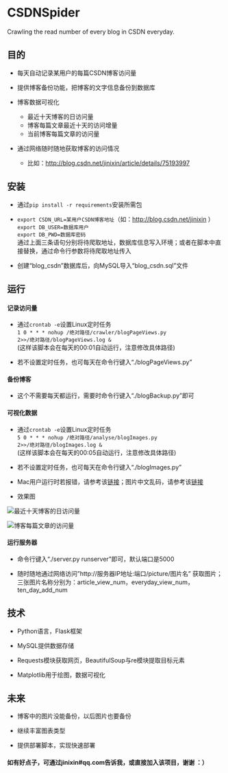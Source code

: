 # CSDNSpider
Crawling the read number of every blog in CSDN everyday.


## 目的  
* 每天自动记录某用户的每篇CSDN博客访问量

* 提供博客备份功能，把博客的文字信息备份到数据库

* 博客数据可视化
    * 最近十天博客的日访问量
    * 博客每篇文章最近十天的访问增量
    * 当前博客每篇文章的访问量

* 通过网络随时随地获取博客的访问情况
    * 比如：http://blog.csdn.net/jinixin/article/details/75193997

## 安装
* 通过<code>pip install -r requirements</code>安装所需包

* <code>export CSDN_URL=某用户CSDN博客地址</code>（如：http://blog.csdn.net/jinixin ）  
<code>export DB_USER=数据库用户</code>  
<code>export DB_PWD=数据库密码</code>  
通过上面三条语句分别将待爬取地址，数据库信息写入环境；或者在脚本中直接替换，通过命令行参数将待爬取地址传入

* 创建“blog_csdn”数据库后，向MySQL导入“blog_csdn.sql”文件


## 运行
#### 记录访问量
* 通过<code>crontab -e</code>设置Linux定时任务  
<code>1 0 * * * nohup /绝对路径/crawler/blogPageViews.py 2>>/绝对路径/blogPageViews.log &</code>  
(这样该脚本会在每天的00:01自动运行，注意修改具体路径)

* 若不设置定时任务，也可每天在命令行键入“./blogPageViews.py”

#### 备份博客
* 这个不需要每天都运行，需要时命令行键入“./blogBackup.py”即可

#### 可视化数据
* 通过<code>crontab -e</code>设置Linux定时任务  
<code>5 0 * * * nohup /绝对路径/analyse/blogImages.py 2>>/绝对路径/blogImages.log &</code>  
(这样该脚本会在每天的00:05自动运行，注意修改具体路径)

* 若不设置定时任务，也可每天在命令行键入“./blogImages.py”

* Mac用户运行时若报错，请参考该[链接](https://stackoverflow.com/questions/21784641/installation-issue-with-matplotlib-python)；图片中文乱码，请参考该[链接](https://www.zhihu.com/question/25404709)  

* 效果图  

![最近十天博客的日访问量](http://45.76.170.165:7003/picture/everyday_view_num)  

![博客每篇文章的访问量 ](http://45.76.170.165:7003/picture/article_view_num)  


#### 运行服务器
* 命令行键入“./server.py runserver”即可，默认端口是5000  

* 随时随地通过网络访问”http://服务器IP地址:端口/picture/图片名”  获取图片；三张图片名称分别为：article_view_num，everyday_view_num，ten_day_add_num


## 技术
* Python语言，Flask框架  

* MySQL提供数据存储  

* Requests模块获取网页，BeautifulSoup与re模块提取目标元素  

* Matplotlib用于绘图，数据可视化

## 未来
* 博客中的图片没能备份，以后图片也要备份

* 继续丰富图表类型

* 提供部署脚本，实现快速部署

#### 如有好点子，可通过jinixin#qq.com告诉我，或直接加入该项目，谢谢 ：）


